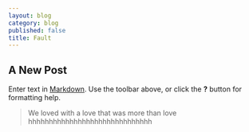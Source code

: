```yaml
---
layout: blog
category: blog
published: false
title: Fault
---
```


## A New Post

Enter text in [Markdown](http://daringfireball.net/projects/markdown/). Use the toolbar above, or click the **?** button for formatting help.
> We loved with a love that was more than love
hhhhhhhhhhhhhhhhhhhhhhhhhhhhhh